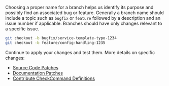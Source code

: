 Choosing a proper name for a branch helps us identify its purpose and possibly
find an associated bug or feature.
Generally a branch name should include a topic such as `bugfix` or `feature` followed
by a description and an issue number if applicable. Branches should have only changes
relevant to a specific issue.

```bash
git checkout -b bugfix/service-template-typo-1234
git checkout -b feature/config-handling-1235
```

Continue to apply your changes and test them. More details on specific changes:

* [Source Code Patches](#contributing-patches-source-code)
* [Documentation Patches](#contributing-patches-documentation)
* [Contribute CheckCommand Definitions](#contributing-patches-itl-checkcommands)

